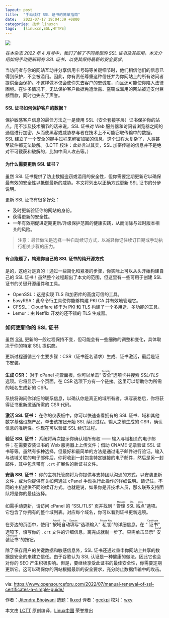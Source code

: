 ```yaml
---
layout: post
title:	"手动续订 SSL 证书的简单指南"
date:	2022-07-17 19:04:39 +0800 
categories:	技术 linuxcn 
tags:	[linuxcn,SSL,HTTPS]
---
```



![](/Asserts/Images//attachment/album/202207/17/190358hylhj5yly5rh5pe5.jpg)


*在本杂志 2022 年 4 月号中，我们了解了不同类型的 SSL 证书及其应用。本文介绍如何手动更新现有 SSL 证书，以使其保持最新的安全要求。*


当访问者与你的网站互动并分享信用卡号码等关键细节时，他们相信他们的信息已得到保护，不会被滥用。因此，你有责任尊重这种信任并为你网站上的所有访问者提供全面保护。不这样做不仅会使你失去客户的忠诚度，而且还可能使你陷入法律困境。在许多情况下，无法保护客户数据免遭泄露、盗窃或滥用的网站被迫支付巨额罚款，同时也失去了声誉。


#### SSL 证书如何保护客户的数据？


保护敏感客户信息的最佳方法之一是使用 SSL（安全套接字层）证书保护你的站点。用不涉及技术细节的话来说，SSL 证书对 Web 服务器和访问者浏览器之间的通信进行加密，从而使黑客或威胁参与者在技术上不可能窃取传输中的数据。 SSL 建立了一个安全的握手过程来解密加密的信息，这个过程太复杂了，人类甚至软件都无法破解。（LCTT 校注：此处言过其实，SSL 加密传输的信息并不是绝对不可截获和破解的，比如中间人攻击等。）


#### 为什么需要更新 SSL 证书？


虽然 SSL 证书提供了防止数据盗窃或滥用的安全性，但你需要定期更新它以确保最有效的安全性以抵御最新的威胁。本文将列出以正确方式更新 SSL 证书的分步说明。


更新 SSL 证书有很多好处：


* 及时更新验证你的网站的身份。
* 获得更新的安全性。
* 一年有效期促进定期更新/升级保护范围的健康实践，从而消除与过时版本相关的风险。



> 
> 注意：最佳做法是选择一种自动续订方式，以减轻你记住续订日期或手动执行相关步骤的压力。
> 
> 
> 


#### 有点跑题了，构建你自己的 SSL 证书的纯开源方式


是的，这绝对是真的！通过一些简化和紧凑的步骤，你实际上可以从头开始构建自己的 SSL 证书！虽然整个过程超出了本文的范围，但这里有一些可用于创建 SSL 证书的关键开源组件和工具。


* OpenSSL：这是实现 TLS 和加密库的高度可信的工具。
* EasyRSA：此命令行工具使你能够构建 PKI CA 并有效地管理它。
* CFSSL：Cloudflare 终于为 PKI 和 TLS 构建了一个多用途、多功能的工具。
* Lemur：由 Netflix 开发的还不错的 TLS 生成器。


### 如何更新你的 SSL 证书


虽然 [SSL](https://www.google.com/url?sa=t&rct=j&q=&esrc=s&source=web&cd=&cad=rja&uact=8&ved=2ahUKEwitou7xjv_3AhWLRmwGHVZ2BWwQFnoECB0QAQ&url=https%3A%2F%2Fgithub.com%2Fopenssl%2Fopenssl&usg=AOvVaw0niwMRCpb4nN_PtJFMQwWP) 更新的一般过程保持不变，但可能会有一些细微的调整和变化，具体取决于你的特定 SSL 提供商。


更新过程遵循三个主要步骤：CSR（证书签名请求）生成、证书激活，最后是证书安装。


**生成 CSR：** 对于 cPanel 托管面板，你可以单击“<ruby> 安全 <rt>  Security </rt></ruby>”选项卡并搜索 *SSL/TLS* 选项。它将显示一个页面，在 CSR 选项下方有一个链接。这里可以帮助你为所需的域名生成新的 CSR。


系统将询问你详细的联系信息，以确认你是真正的域所有者。填写表格后，你将获得证书重新激活所需的 CSR 代码。


**激活 SSL 证书：** 在你的仪表板中，你可以快速查看拥有的 SSL 证书、域和其他数字基础设施产品。单击该按钮开始 SSL 续订过程。输入之前生成的 CSR，确认信息的准确性。你现在可以验证 SSL 续订过程。


**验证 SSL 证书：** 系统将再次提示你确认域所有权 —— 输入与域相关的电子邮件；在需要安装证书的 Web 服务器上上传文件；借助 CNAME 记录验证 SSL 证书等等。虽然有多种选择，但最好和最简单的方法是通过电子邮件进行验证。输入与该域关联的电子邮件后，你将收到一封包含特定链接的电子邮件，然后是另一封邮件，其中包含带有 `.crt` 扩展名的新证书文件。


**安装 SSL 证书：** 你的主机托管商将为你提供与支持团队沟通的方式，以安装更新文件，或为你提供有关如何通过 cPanel 手动执行此操作的详细说明。请记住，不同的主机提供不同的续订方式。也就是说，如果你是非技术人员，那么联系支持团队将是你的最佳选择。


如需手动更新，请访问 cPanel 的 “SSL/TLS” 页并找到 “<ruby> 管理 SSL 站点 <rt>  Manage SSL sites </rt></ruby>”选项。它包含了你拥有的整个域列表。对应每个域名，你可以看到证书更新选项。


在旁边的页面中，使用“<ruby> 按域自动填写 <rt>  Autofill by Domain </rt></ruby>”选项输入“<ruby> 私钥 <rt>  Private Key </rt></ruby>”的详细信息。在 “<ruby> 证书 <rt>  Certificate </rt></ruby>” 选项下，填写你的 `.crt` 文件的详细信息。离完成就剩一步了。只需单击显示“<ruby> 安装证书 <rt>  Install Certificate </rt></ruby>”的按钮。


除了保存用户的关键数据和敏感信息外，SSL 证书还通过重申你网站上共享的数据是安全的来建立信任。由于谷歌认为 SSL 认证是一种健康的做法，因此它也会对你的 SEO 产生积极影响。但是，要继续享受此证书的最佳安全性，你需要定期更新它。这可以确保你的网站根据最新的安全要求，充分防止数据传输中的攻击。




---


via: <https://www.opensourceforu.com/2022/07/manual-renewal-of-ssl-certificates-a-simple-guide/>


作者：[Jitendra Bhojwani](https://www.opensourceforu.com/author/jitendra-bhojwani/) 选题：[lkxed](https://github.com/lkxed) 译者：[geekpi](https://github.com/geekpi) 校对：[wxy](https://github.com/wxy)


本文由 [LCTT](https://github.com/LCTT/TranslateProject) 原创编译，[Linux中国](https://linux.cn/) 荣誉推出
